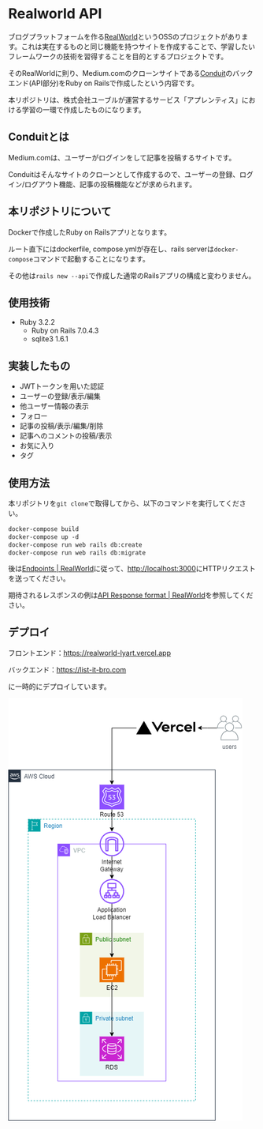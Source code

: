 # Realworld API

ブログプラットフォームを作る[RealWorld](https://github.com/gothinkster/realworld/tree/main)というOSSのプロジェクトがあります。これは実在するものと同じ機能を持つサイトを作成することで、学習したいフレームワークの技術を習得することを目的とするプロジェクトです。

そのRealWorldに則り、Medium.comのクローンサイトである[Conduit](https://demo.realworld.io/#/)のバックエンド(API部分)をRuby on Railsで作成したという内容です。

本リポジトリは、株式会社ユーブルが運営するサービス「アプレンティス」における学習の一環で作成したものになります。

## Conduitとは
Medium.comは、ユーザーがログインをして記事を投稿するサイトです。

Conduitはそんなサイトのクローンとして作成するので、ユーザーの登録、ログイン/ログアウト機能、記事の投稿機能などが求められます。

## 本リポジトリについて
Dockerで作成したRuby on Railsアプリとなります。

ルート直下にはdockerfile, compose.ymlが存在し、rails serverは`docker-compose`コマンドで起動することになります。

その他は`rails new --api`で作成した通常のRailsアプリの構成と変わりません。

## 使用技術
- Ruby 3.2.2
  - Ruby on Rails 7.0.4.3
  - sqlite3 1.6.1

## 実装したもの
- JWTトークンを用いた認証
- ユーザーの登録/表示/編集
- 他ユーザー情報の表示
- フォロー
- 記事の投稿/表示/編集/削除
- 記事へのコメントの投稿/表示
- お気に入り
- タグ

## 使用方法
本リポジトリを`git clone`で取得してから、以下のコマンドを実行してください。

```
docker-compose build
docker-compose up -d
docker-compose run web rails db:create
docker-compose run web rails db:migrate
```

後は[Endpoints | RealWorld](https://realworld-docs.netlify.app/docs/specs/backend-specs/endpoints/)に従って、[http://localhost:3000](http://localhost:3000)にHTTPリクエストを送ってください。

期待されるレスポンスの例は[API Response format | RealWorld](https://realworld-docs.netlify.app/docs/specs/backend-specs/api-response-format/)を参照してください。

## デプロイ
フロントエンド：https://realworld-lyart.vercel.app

バックエンド：https://list-it-bro.com

に一時的にデプロイしています。

![アーキテクチャ図](/realworld_architecture.drawio.png)